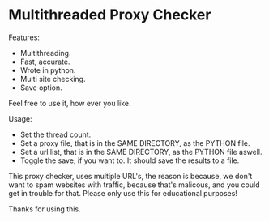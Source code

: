 # Multithreaded Proxy Checker
Features:
- Multithreading.
- Fast, accurate.
- Wrote in python.
- Multi site checking.
- Save option.

Feel free to use it, how ever you like.

Usage:
- Set the thread count.
- Set a proxy file, that is in the SAME DIRECTORY, as the PYTHON file.
- Set a url list, that is in the SAME DIRECTORY, as the PYTHON file aswell.
- Toggle the save, if you want to. It should save the results to a file.

This proxy checker, uses multiple URL's, the reason is because, we don't want to spam websites with traffic, because that's malicous, and you could get in trouble for that.
Please only use this for educational purposes!

Thanks for using this.
